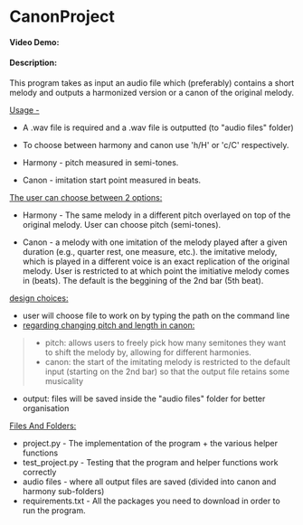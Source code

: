 # CanonProject
#### Video Demo:  <URL HERE>
#### Description:
This program takes as input an audio file which (preferably) contains a short melody and outputs a harmonized version or a canon of the original melody.

<ins>Usage -<ins>
  - A .wav file is required and a .wav file is outputted (to "audio files" folder)

  - To choose between harmony and canon use 'h/H' or 'c/C' respectively.

  - Harmony -  pitch measured in semi-tones.

  - Canon - imitation start point measured in beats.




  <ins>The user can choose between 2 options:<ins>

- Harmony - The same melody in a different pitch overlayed on top of the original melody. User can choose pitch (semi-tones).

- Canon - a melody with one imitation of the melody played after a given duration (e.g., quarter rest, one measure, etc.). the imitative melody, which is
played in a different voice is an exact replication of the original melody. User is restricted to at which point the imitiative melody comes in (beats). The default is the beggining of the 2nd bar (5th beat).




<ins>design choices:<ins>
- user will choose file to work on by typing the path on the command line
- <ins>regarding changing pitch and length in canon:<ins>
> - pitch: allows users to freely pick how many semitones they want to shift the melody by, allowing for different harmonies.
> - canon: the start of the imitating melody is restricted to the default input (starting on the 2nd bar) so that the output file retains some musicality
- output: files will be saved inside the "audio files" folder for better organisation




<ins>Files And Folders:<ins>
- project.py - The implementation of the program + the various helper functions
- test_project.py - Testing that the program and helper functions work correctly
- audio files - where all output files are saved (divided into canon and harmony sub-folders)
- requirements.txt - All the packages you need to download in order to run the program.

